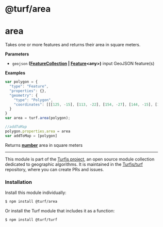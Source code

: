 # @turf/area

# area

Takes one or more features and returns their area in square meters.

**Parameters**

-   `geojson` **([FeatureCollection](http://geojson.org/geojson-spec.html#feature-collection-objects) \| [Feature](http://geojson.org/geojson-spec.html#feature-objects)&lt;any>)** input GeoJSON feature(s)

**Examples**

```javascript
var polygon = {
  "type": "Feature",
  "properties": {},
  "geometry": {
    "type": "Polygon",
    "coordinates": [[[125, -15], [113, -22], [154, -27], [144, -15], [125, -15]]]
  }
}
var area = turf.area(polygon);

//addToMap
polygon.properties.area = area
var addToMap = [polygon]
```

Returns **[number](https://developer.mozilla.org/en-US/docs/Web/JavaScript/Reference/Global_Objects/Number)** area in square meters

<!-- This file is automatically generated. Please don't edit it directly:
if you find an error, edit the source file (likely index.js), and re-run
./scripts/generate-readmes in the turf project. -->

---

This module is part of the [Turfjs project](http://turfjs.org/), an open source
module collection dedicated to geographic algorithms. It is maintained in the
[Turfjs/turf](https://github.com/Turfjs/turf) repository, where you can create
PRs and issues.

### Installation

Install this module individually:

```sh
$ npm install @turf/area
```

Or install the Turf module that includes it as a function:

```sh
$ npm install @turf/turf
```
